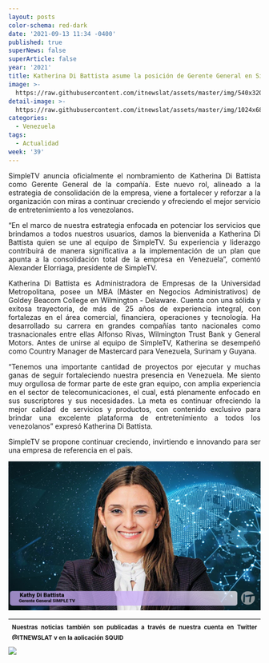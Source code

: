 ```yaml
---
layout: posts
color-schema: red-dark
date: '2021-09-13 11:34 -0400'
published: true
superNews: false
superArticle: false
year: '2021'
title: Katherina Di Battista asume la posición de Gerente General en SimpleTV
image: >-
  https://raw.githubusercontent.com/itnewslat/assets/master/img/540x320/Kathy-Di-Battista-p.jpg
detail-image: >-
  https://raw.githubusercontent.com/itnewslat/assets/master/img/1024x680/Kathy-Di-Battista-g.jpg
categories:
  - Venezuela
tags:
  - Actualidad
week: '39'
---
```


<p style="text-align: justify;"> SimpleTV anuncia oficialmente el nombramiento de Katherina Di Battista como Gerente General de la compañía. Este nuevo rol, alineado a la estrategia de consolidación de la empresa, viene a fortalecer y reforzar a la organización con miras a continuar creciendo y ofreciendo el mejor servicio de entretenimiento a los venezolanos.</p>
<p style="text-align: justify;">“En el marco de nuestra estrategia enfocada en potenciar los servicios que brindamos a todos nuestros usuarios, damos la bienvenida a Katherina Di Battista quien se une al equipo de SimpleTV. Su experiencia y liderazgo contribuirá de manera significativa a la implementación de un plan que apunta a la consolidación total de la empresa en Venezuela”, comentó Alexander Elorriaga, presidente de SimpleTV.</p>
<p style="text-align: justify;">Katherina Di Battista es Administradora de Empresas de la Universidad Metropolitana, posee un MBA (Máster en Negocios Administrativos) de Goldey Beacom College en Wilmington - Delaware. Cuenta con una sólida y exitosa trayectoria, de más de 25 años de experiencia integral, con fortalezas en el área comercial, financiera, operaciones y tecnología. Ha desarrollado su carrera en grandes compañías tanto nacionales como trasnacionales entre ellas Alfonso Rivas, Wilmington Trust Bank y General Motors. Antes de unirse al equipo de SimpleTV, Katherina se desempeñó como Country Manager de Mastercard para Venezuela, Surinam y Guyana.</p>
<p style="text-align: justify;">“Tenemos una importante cantidad de proyectos por ejecutar y muchas ganas de seguir fortaleciendo nuestra presencia en Venezuela. Me siento muy orgullosa de formar parte de este gran equipo, con amplia experiencia en el sector de telecomunicaciones, el cual, está plenamente enfocado en sus suscriptores y sus necesidades. La meta es continuar ofreciendo la mejor calidad de servicios y productos, con contenido exclusivo para brindar una excelente plataforma de entretenimiento a todos los venezolanos” expresó Katherina Di Battista.</p>
<p style="text-align: justify;">SimpleTV se propone continuar creciendo, invirtiendo e innovando para ser una empresa de referencia en el país.</p>

![](https://raw.githubusercontent.com/itnewslat/assets/master/img/540x320/Kathy-Di-Battista-p.jpg)

<table style="height: 42px;" width="569">
<tbody>
<tr>
<td style="text-align: justify;"><sub><strong>Nuestras noticias también son publicadas a través de nuestra cuenta en Twitter <a href="https://twitter.com/itnewslat?lang=es">@ITNEWSLAT</a> y en la aplicación <a href="https://squidapp.co/en/">SQUID</a></strong></sub></td>
</tr>
</tbody>
</table>

<img src="https://tracker.metricool.com/c3po.jpg?hash=56f88a41e39ab42c063cc51676587a04"/>
